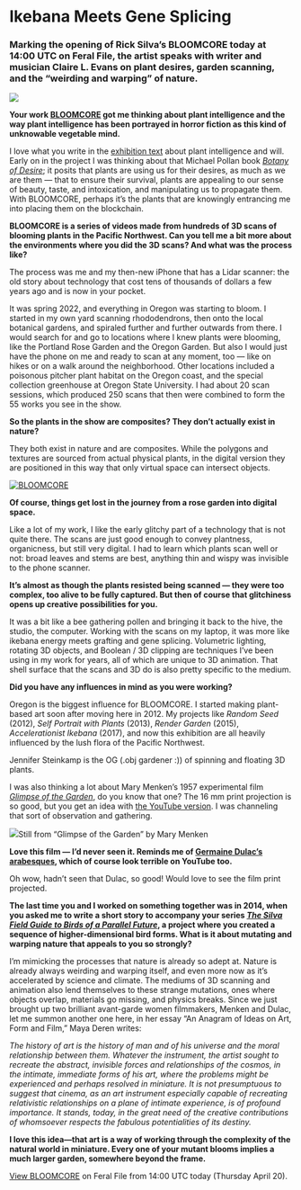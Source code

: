# Ikebana Meets Gene Splicing

### Marking the opening of Rick Silva’s BLOOMCORE today at 14:00 UTC on Feral File, the artist speaks with writer and musician Claire L. Evans on plant desires, garden scanning, and the “weirding and warping” of nature.

![](https://i.imgur.com/UbE16DN.jpg)

**Your work [BLOOMCORE](https://feralfile.com/artworks/bloomcore-cyq?fromExhibition=bloomcore-wqy) got me thinking about plant intelligence and the way plant intelligence has been portrayed in horror fiction as this kind of unknowable vegetable mind.**

I love what you write in the [exhibition text](https://feralfile.com/exhibitions/bloomcore-wqy/note) about plant intelligence and will. Early on in the project I was thinking about that Michael Pollan book _[Botany of Desire](https://michaelpollan.com/books/the-botany-of-desire/)_; it posits that plants are using us for their desires, as much as we are them — that to ensure their survival, plants are appealing to our sense of beauty, taste, and intoxication, and manipulating us to propagate them. With BLOOMCORE, perhaps it’s the plants that are knowingly entrancing me into placing them on the blockchain.

**BLOOMCORE is a series of videos made from hundreds of 3D scans of blooming plants in the Pacific Northwest. Can you tell me a bit more about the environments where you did the 3D scans? And what was the process like?**

The process was me and my then-new iPhone that has a Lidar scanner: the old story about technology that cost tens of thousands of dollars a few years ago and is now in your pocket.

It was spring 2022, and everything in Oregon was starting to bloom. I started in my own yard scanning rhododendrons, then onto the local botanical gardens, and spiraled further and further outwards from there. I would search for and go to locations where I knew plants were blooming, like the Portland Rose Garden and the Oregon Garden. But also I would just have the phone on me and ready to scan at any moment, too — like on hikes or on a walk around the neighborhood. Other locations included a poisonous pitcher plant habitat on the Oregon coast, and the special collection greenhouse at Oregon State University. I had about 20 scan sessions, which produced 250 scans that then were combined to form the 55 works you see in the show.

**So the plants in the show are composites? They don’t actually exist in nature?**

They both exist in nature and are composites. While the polygons and textures are sourced from actual physical plants, in the digital version they are positioned in this way that only virtual space can intersect objects.

[![BLOOMCORE](https://user-images.githubusercontent.com/47554564/232984060-3da42544-fd78-40d5-87cf-a550a1055115.jpg)](https://user-images.githubusercontent.com/47554564/232982540-c98d622d-51e3-4eb1-80c9-aa4c335443ad.mp4)

**Of course, things get lost in the journey from a rose garden into digital space.**

Like a lot of my work, I like the early glitchy part of a technology that is not quite there. The scans are just good enough to convey plantness, organicness, but still very digital. I had to learn which plants scan well or not: broad leaves and stems are best, anything thin and wispy was invisible to the phone scanner.

**It’s almost as though the plants resisted being scanned — they were too complex, too alive to be fully captured. But then of course that glitchiness opens up creative possibilities for you.**

It was a bit like a bee gathering pollen and bringing it back to the hive, the studio, the computer. Working with the scans on my laptop, it was more like ikebana energy meets grafting and gene splicing. Volumetric lighting, rotating 3D objects, and Boolean / 3D clipping are techniques I’ve been using in my work for years, all of which are unique to 3D animation. That shell surface that the scans and 3D do is also pretty specific to the medium.

**Did you have any influences in mind as you were working?**

Oregon is the biggest influence for BLOOMCORE. I started making plant-based art soon after moving here in 2012. My projects like _Random Seed_ (2012), _Self Portrait with Plants_ (2013), _Render Garden_ (2015), _Accelerationist Ikebana_ (2017), and now this exhibition are all heavily influenced by the lush flora of the Pacific Northwest.

Jennifer Steinkamp is the OG (.obj gardener :)) of spinning and floating 3D plants.

I was also thinking a lot about Mary Menken’s 1957 experimental film _[Glimpse of the Garden](https://lightcone.org/en/film-1035-glimpse-of-the-garden)_, do you know that one? The 16 mm print projection is so good, but you get an idea with [the YouTube version](https://www.youtube.com/watch?v=7yvvZ7-tlDU). I was channeling that sort of observation and gathering.

![](https://i.imgur.com/KRmWRTs.jpg)<caption>Still from “Glimpse of the Garden” by Mary Menken</caption>

**Love this film — I’d never seen it. Reminds me of [Germaine Dulac’s arabesques](https://youtu.be/0akbnudzLp0), which of course look terrible on YouTube too.**

Oh wow, hadn’t seen that Dulac, so good! Would love to see the film print projected.

**The last time you and I worked on something together was in 2014, when you asked me to write a short story to accompany your series _[The Silva Field Guide to Birds of a Parallel Future](http://silvafieldguide.com/)_, a project where you created a sequence of higher-dimensional bird forms. What is it about mutating and warping nature that appeals to you so strongly?**

I’m mimicking the processes that nature is already so adept at. Nature is already always weirding and warping itself, and even more now as it’s accelerated by science and climate. The mediums of 3D scanning and animation also lend themselves to these strange mutations, ones where objects overlap, materials go missing, and physics breaks. Since we just brought up two brilliant avant-garde women filmmakers, Menken and Dulac, let me summon another one here, in her essay “An Anagram of Ideas on Art, Form and Film,” Maya Deren writes:

_The history of art is the history of man and of his universe and the moral relationship between them. Whatever the instrument, the artist sought to recreate the abstract, invisible forces and relationships of the cosmos, in the intimate, immediate forms of his art, where the problems might be experienced and perhaps resolved in miniature. It is not presumptuous to suggest that cinema, as an art instrument especially capable of recreating relativistic relationships on a plane of intimate experience, is of profound importance. It stands, today, in the great need of the creative contributions of whomsoever respects the fabulous potentialities of its destiny._

**I love this idea—that art is a way of working through the complexity of the natural world in miniature. Every one of your mutant blooms implies a much larger garden, somewhere beyond the frame.**

[View BLOOMCORE](https://feralfile.com/artworks/bloomcore-cyq?fromExhibition=bloomcore-wqy) on Feral File from 14:00 UTC today (Thursday April 20).